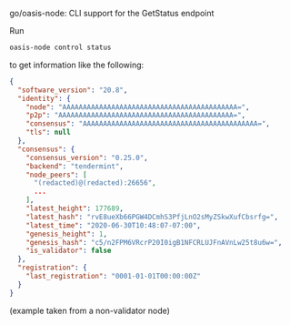 go/oasis-node: CLI support for the GetStatus endpoint

Run

```sh
oasis-node control status
```

to get information like the following:

```json
{
  "software_version": "20.8",
  "identity": {
    "node": "AAAAAAAAAAAAAAAAAAAAAAAAAAAAAAAAAAAAAAAAAAA=",
    "p2p": "AAAAAAAAAAAAAAAAAAAAAAAAAAAAAAAAAAAAAAAAAAA=",
    "consensus": "AAAAAAAAAAAAAAAAAAAAAAAAAAAAAAAAAAAAAAAAAAA=",
    "tls": null
  },
  "consensus": {
    "consensus_version": "0.25.0",
    "backend": "tendermint",
    "node_peers": [
      "(redacted)@(redacted):26656",
      ...
    ],
    "latest_height": 177689,
    "latest_hash": "rvE8ueXb66PGW4DCmhS3PfjLnO2sMyZSkwXufCbsrfg=",
    "latest_time": "2020-06-30T10:48:07-07:00",
    "genesis_height": 1,
    "genesis_hash": "c5/n2FPM6VRcrP20I0igB1NFCRLUJFnAVnLw25t8u6w=",
    "is_validator": false
  },
  "registration": {
    "last_registration": "0001-01-01T00:00:00Z"
  }
}
```

(example taken from a non-validator node)
